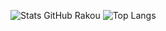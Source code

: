 <!--![Top Langs](https://github-readme-stats.vercel.app/api/top-langs/?username=rakou-fr&layout=compact&theme=radical)-->
![Stats GitHub Rakou](https://github-readme-stats.vercel.app/api?username=rakou-fr&show_icons=true&theme=radical)
![Top Langs](https://github-readme-stats.vercel.app/api/top-langs/?username=rakou-fr&layout=compact&theme=github_dark)
<!--
**rakou-fr/rakou-fr** is a ✨ _special_ ✨ repository because its `README.md` (this file) appears on your GitHub profile.

Here are some ideas to get you started:

- 🔭 I’m currently working on ...
- 🌱 I’m currently learning ...
- 👯 I’m looking to collaborate on ...
- 🤔 I’m looking for help with ...
- 💬 Ask me about ...
- 📫 How to reach me: ...
- 😄 Pronouns: ...
- ⚡ Fun fact: ...
-->
